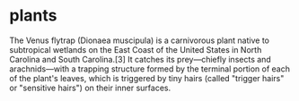 # plants

The Venus flytrap (Dionaea muscipula) is a carnivorous plant native to subtropical wetlands on the East Coast of the United States in North Carolina and South Carolina.[3] It catches its prey—chiefly insects and arachnids—with a trapping structure formed by the terminal portion of each of the plant's leaves, which is triggered by tiny hairs (called "trigger hairs" or "sensitive hairs") on their inner surfaces.
